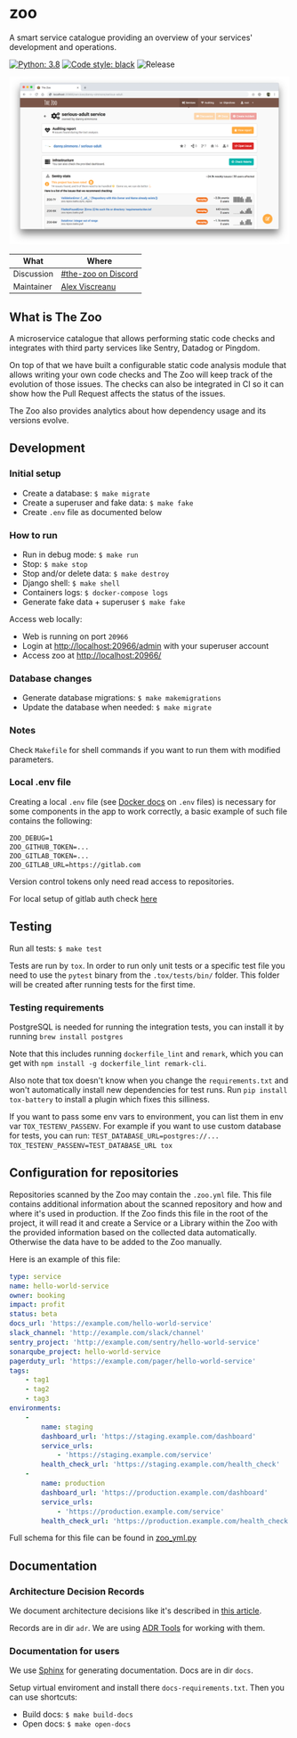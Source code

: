 # zoo

A smart service catalogue providing an overview of your services' development and
operations.

[![Python: 3.8](https://img.shields.io/badge/python-3.8-blue.svg)](https://python.org)
[![Code style: black](https://img.shields.io/badge/code%20style-black-black.svg)](https://github.com/ambv/black)
![Release](https://github.com/kiwicom/the-zoo/workflows/Release/badge.svg)

![Service Detail](docs/screenshot-service-details.png)

| What       | Where                                             |
| ---------- | ------------------------------------------------- |
| Discussion | [#the-zoo on Discord](https://discord.gg/Tx9FkEz) |
| Maintainer | [Alex Viscreanu](https://github.com/aexvir/)      |

## What is The Zoo

A microservice catalogue that allows performing static code checks and integrates with
third party services like Sentry, Datadog or Pingdom.

On top of that we have built a configurable static code analysis module that allows writing
your own code checks and The Zoo will keep track of the evolution of those issues. The checks
can also be integrated in CI so it can show how the Pull Request affects the status of the
issues.

The Zoo also provides analytics about how dependency usage and its versions evolve.

## Development

### Initial setup

- Create a database: `$ make migrate`
- Create a superuser and fake data: `$ make fake`
- Create `.env` file as documented below

### How to run

- Run in debug mode: `$ make run`
- Stop: `$ make stop`
- Stop and/or delete data: `$ make destroy`
- Django shell: `$ make shell`
- Containers logs: `$ docker-compose logs`
- Generate fake data + superuser `$ make fake`

Access web locally:

- Web is running on port `20966`
- Login at <http://localhost:20966/admin> with your superuser account
- Access zoo at <http://localhost:20966/>

### Database changes

- Generate database migrations: `$ make makemigrations`
- Update the database when needed: `$ make migrate`

### Notes

Check `Makefile` for shell commands if you want to run them with modified
parameters.

### Local .env file

Creating a local `.env` file (see [Docker docs](https://docs.docker.com/compose/env-file/)
on `.env` files) is necessary for some components in the app to work correctly,
a basic example of such file contains the following:

```
ZOO_DEBUG=1
ZOO_GITHUB_TOKEN=...
ZOO_GITLAB_TOKEN=...
ZOO_GITLAB_URL=https://gitlab.com
```

Version control tokens only need read access to repositories.

For local setup of gitlab auth check [here](docs/gitlab_auth_local.rst)

## Testing

Run all tests: `$ make test`

Tests are run by `tox`. In order to run only unit tests or a specific test file
you need to use the `pytest` binary from the `.tox/tests/bin/` folder. This
folder will be created after running tests for the first time.

### Testing requirements

PostgreSQL is needed for running the integration tests, you can install it by
running `brew install postgres`

Note that this includes running `dockerfile_lint` and `remark`, which you can
get with `npm install -g dockerfile_lint remark-cli`.

Also note that tox doesn't know when you change the `requirements.txt`
and won't automatically install new dependencies for test runs.
Run `pip install tox-battery` to install a plugin which fixes this silliness.

If you want to pass some env vars to environment, you can list them in env var
`TOX_TESTENV_PASSENV`. For example if you want to use custom database for tests,
you can run: `TEST_DATABASE_URL=postgres://... TOX_TESTENV_PASSENV=TEST_DATABASE_URL tox`

## Configuration for repositories

Repositories scanned by the Zoo may contain the `.zoo.yml` file. This file contains additional
information about the scanned repository and how and where it's used in production. If the Zoo
finds this file in the root of the project, it will read it and create a Service or a Library within
the Zoo with the provided information based on the collected data automatically.
Otherwise the data have to be added to the Zoo manually.

Here is an example of this file:

```yaml
type: service
name: hello-world-service
owner: booking
impact: profit
status: beta
docs_url: 'https://example.com/hello-world-service'
slack_channel: 'http://example.com/slack/channel'
sentry_project: 'http://example.com/sentry/hello-world-service'
sonarqube_project: hello-world-service
pagerduty_url: 'https://example.com/pager/hello-world-service'
tags:
    - tag1
    - tag2
    - tag3
environments:
    -
        name: staging
        dashboard_url: 'https://staging.example.com/dashboard'
        service_urls:
            - 'https://staging.example.com/service'
        health_check_url: 'https://staging.example.com/health_check'
    -
        name: production
        dashboard_url: 'https://production.example.com/dashboard'
        service_urls:
            - 'https://production.example.com/service'
        health_check_url: 'https://production.example.com/health_check'
```

Full schema for this file can be found in [zoo_yml.py](zoo/repos/zoo_yml.py)

## Documentation

### Architecture Decision Records

We document architecture decisions like it's described in
[this article](http://thinkrelevance.com/blog/2011/11/15/documenting-architecture-decisions).

Records are in dir `adr`. We are using [ADR Tools](https://github.com/npryce/adr-tools)
for working with them.

### Documentation for users

We use [Sphinx](http://www.sphinx-doc.org/) for generating documentation. Docs
are in dir `docs`.

Setup virtual enviroment and install there `docs-requirements.txt`. Then you can
use shortcuts:

- Build docs: `$ make build-docs`
- Open docs: `$ make open-docs`
